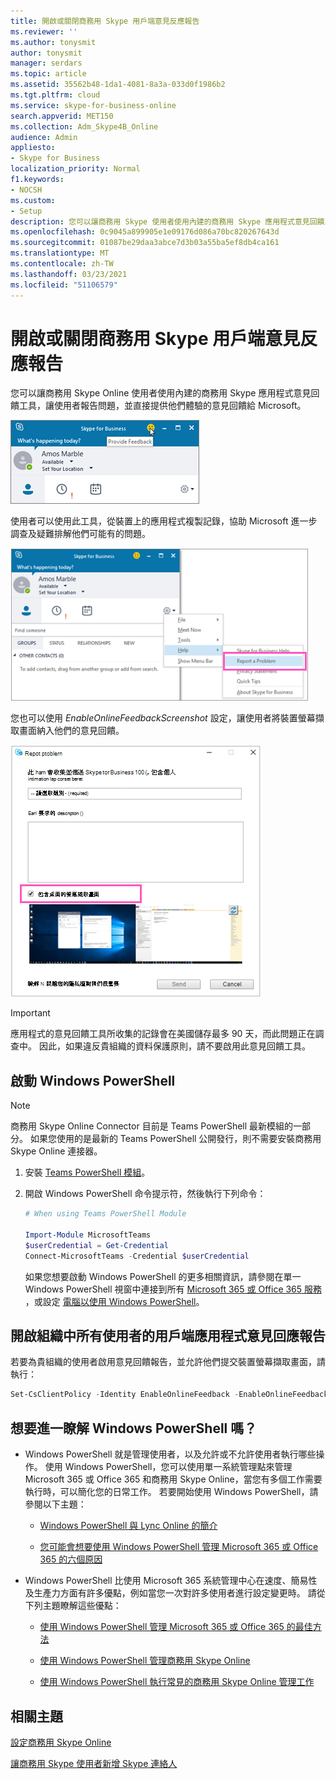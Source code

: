 ```yaml
---
title: 開啟或關閉商務用 Skype 用戶端意見反應報告
ms.reviewer: ''
ms.author: tonysmit
author: tonysmit
manager: serdars
ms.topic: article
ms.assetid: 35562b48-1da1-4081-8a3a-033d0f1986b2
ms.tgt.pltfrm: cloud
ms.service: skype-for-business-online
search.appverid: MET150
ms.collection: Adm_Skype4B_Online
audience: Admin
appliesto:
- Skype for Business
localization_priority: Normal
f1.keywords:
- NOCSH
ms.custom:
- Setup
description: 您可以讓商務用 Skype 使用者使用內建的商務用 Skype 應用程式意見回饋工具，讓使用者報告問題，並直接提供他們體驗的意見回饋給 Microsoft。
ms.openlocfilehash: 0c9045a899905e1e09176d086a70bc820267643d
ms.sourcegitcommit: 01087be29daa3abce7d3b03a55ba5ef8db4ca161
ms.translationtype: MT
ms.contentlocale: zh-TW
ms.lasthandoff: 03/23/2021
ms.locfileid: "51106579"
---
```

# <a name="turn-on-or-off-skype-for-business-client-feedback-reporting"></a>開啟或關閉商務用 Skype 用戶端意見反應報告

您可以讓商務用 Skype Online 使用者使用內建的商務用 Skype 應用程式意見回饋工具，讓使用者報告問題，並直接提供他們體驗的意見回饋給 Microsoft。 
  
![提供意見回饋圖示](../images/eac13837-04d9-4da1-8e80-54612cf6650d.png)
  
使用者可以使用此工具，從裝置上的應用程式複製記錄，協助 Microsoft 進一步調查及疑難排解他們可能有的問題。 
  
![使用設定圖示報告問題](../images/2dfb5603-1d69-41fc-a43e-91a3379acbe0.png)
  
您也可以使用  _EnableOnlineFeedbackScreenshot_ 設定，讓使用者將裝置螢幕擷取畫面納入他們的意見回饋。
  
![商務用 Skype 用戶端報告表單。](../images/d859578d-8116-4d4b-a08f-c0cae28b8b76.png)
  
> [!IMPORTANT]
> 應用程式的意見回饋工具所收集的記錄會在美國儲存最多 90 天，而此問題正在調查中。 因此，如果違反貴組織的資料保護原則，請不要啟用此意見回饋工具。 
  
## <a name="start-windows-powershell"></a>啟動 Windows PowerShell

> [!NOTE]
> 商務用 Skype Online Connector 目前是 Teams PowerShell 最新模組的一部分。 如果您使用的是最新的 Teams PowerShell 公開發行，則不需要安裝商務用 Skype Online 連接器。
1. 安裝 [Teams PowerShell 模組](/microsoftteams/teams-powershell-install)。
    
2. 開啟 Windows PowerShell 命令提示符，然後執行下列命令： 

   ```powershell
   # When using Teams PowerShell Module

   Import-Module MicrosoftTeams
   $userCredential = Get-Credential
   Connect-MicrosoftTeams -Credential $userCredential
   ```
   如果您想要啟動 Windows PowerShell 的更多相關資訊，請參閱在單一 Windows PowerShell 視窗中連接到所有 [Microsoft 365 或 Office 365 服務](/microsoft-365/enterprise/connect-to-all-microsoft-365-services-in-a-single-windows-powershell-window) ，或設定 [電腦以使用 Windows PowerShell](../set-up-your-computer-for-windows-powershell/set-up-your-computer-for-windows-powershell.md)。
   
## <a name="turn-on-client-app-feedback-reporting-for-all-the-users-in-your-organization"></a>開啟組織中所有使用者的用戶端應用程式意見回應報告

若要為貴組織的使用者啟用意見回饋報告，並允許他們提交裝置螢幕擷取畫面，請執行：
 
  ```PowerShell
  Set-CsClientPolicy -Identity EnableOnlineFeedback -EnableOnlineFeedback $true -EnableOnlineFeedbackScreenshots $true
  ```
## <a name="want-to-know-more-about-windows-powershell"></a>想要進一瞭解 Windows PowerShell 嗎？
- Windows PowerShell 就是管理使用者，以及允許或不允許使用者執行哪些操作。 使用 Windows PowerShell，您可以使用單一系統管理點來管理 Microsoft 365 或 Office 365 和商務用 Skype Online，當您有多個工作需要執行時，可以簡化您的日常工作。 若要開始使用 Windows PowerShell，請參閱以下主題：
    
  - [Windows PowerShell 與 Lync Online 的簡介](../set-up-your-computer-for-windows-powershell/set-up-your-computer-for-windows-powershell.md)
    
  - [您可能會想要使用 Windows PowerShell 管理 Microsoft 365 或 Office 365 的六個原因](/microsoft-365/enterprise/why-you-need-to-use-microsoft-365-powershell)
    
- Windows PowerShell 比使用 Microsoft 365 系統管理中心在速度、簡易性及生產力方面有許多優點，例如當您一次對許多使用者進行設定變更時。 請從下列主題瞭解這些優點：
    
  - [使用 Windows PowerShell 管理 Microsoft 365 或 Office 365 的最佳方法](/previous-versions//dn568025(v=technet.10))
    
  - [使用 Windows PowerShell 管理商務用 Skype Online](../set-up-your-computer-for-windows-powershell/set-up-your-computer-for-windows-powershell.md)
    
  - [使用 Windows PowerShell 執行常見的商務用 Skype Online 管理工作](../set-up-your-computer-for-windows-powershell/set-up-your-computer-for-windows-powershell.md)

## <a name="related-topics"></a>相關主題
[設定商務用 Skype Online](set-up-skype-for-business-online.md)

[讓商務用 Skype 使用者新增 Skype 連絡人](let-skype-for-business-users-add-skype-contacts.md)

  
